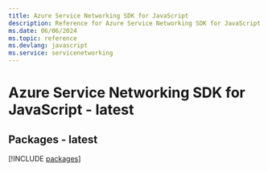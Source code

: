 ```yaml
---
title: Azure Service Networking SDK for JavaScript
description: Reference for Azure Service Networking SDK for JavaScript
ms.date: 06/06/2024
ms.topic: reference
ms.devlang: javascript
ms.service: servicenetworking
---
```

# Azure Service Networking SDK for JavaScript - latest
## Packages - latest
[!INCLUDE [packages](service-networking-index.md)]